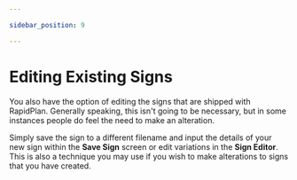 ```yaml
---

sidebar_position: 9

---
```

# Editing Existing Signs 

You also have the option of editing the signs that are shipped with RapidPlan. Generally speaking, this isn't going to be necessary, but in some instances people do feel the need to make an alteration. 

Simply save the sign to a different filename and input the details of your new sign within the **Save Sign** screen or edit variations in the **Sign Editor**. This is also a technique you may use if you wish to make alterations to signs that you have created.